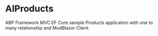 # AIProducts
ABP Framework MVC EF Core sample Products application with one to many relationship and MudBlazor Client.
